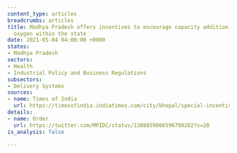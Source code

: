 ```yaml
---
content_type: articles
breadcrumbs: articles
title: Madhya Pradesh offers incentives to encourage capacity addition of medical
  oxygen within the state
date: 2021-05-04 04:00:00 +0000
states:
- Madhya Pradesh
sectors:
- Health
- Industrial Policy and Business Regulations
subsectors:
- Delivery Systems
sources:
- name: Times of India
  url: https://timesofindia.indiatimes.com/city/bhopal/special-incentives-to-firms-for-medical-oxygen-production-in-madhya-pradesh/articleshow/82363631.cms
details:
- name: Order
  url: https://twitter.com/MPIDC/status/1388859066596790282?s=20
is_analysis: false

---
```

